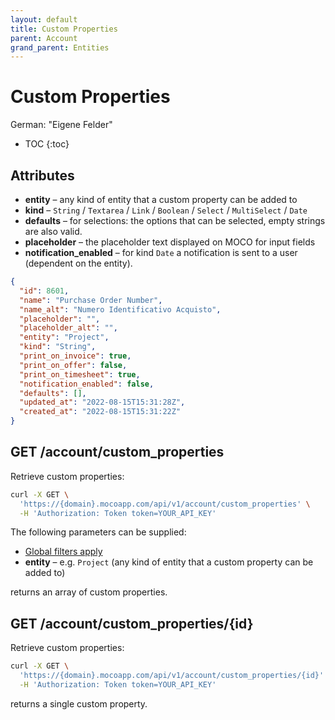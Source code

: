 ```yaml
---
layout: default
title: Custom Properties
parent: Account
grand_parent: Entities
---
```


# Custom Properties

German: "Eigene Felder"

- TOC
{:toc}

## Attributes

- **entity** – any kind of entity that a custom property can be added to
- **kind** – `String` / `Textarea` / `Link` / `Boolean` / `Select` / `MultiSelect` / `Date`
- **defaults** – for selections: the options that can be selected, empty strings are also valid.
- **placeholder** – the placeholder text displayed on MOCO for input fields
- **notification_enabled** – for kind `Date` a notification is sent to a user (dependent on the entity).

```json
{
  "id": 8601,
  "name": "Purchase Order Number",
  "name_alt": "Numero Identificativo Acquisto",
  "placeholder": "",
  "placeholder_alt": "",
  "entity": "Project",
  "kind": "String",
  "print_on_invoice": true,
  "print_on_offer": false,
  "print_on_timesheet": true,
  "notification_enabled": false,
  "defaults": [],
  "updated_at": "2022-08-15T15:31:28Z",
  "created_at": "2022-08-15T15:31:22Z"
}
```

## GET /account/custom_properties

Retrieve custom properties:

```bash
curl -X GET \
  'https://{domain}.mocoapp.com/api/v1/account/custom_properties' \
  -H 'Authorization: Token token=YOUR_API_KEY'
```

The following parameters can be supplied:

- [Global filters apply](../../entities#global-filters)
- **entity** – e.g. `Project` (any kind of entity that a custom property can be added to)

returns an array of custom properties.

## GET /account/custom_properties/{id}

Retrieve custom properties:

```bash
curl -X GET \
  'https://{domain}.mocoapp.com/api/v1/account/custom_properties/{id}' \
  -H 'Authorization: Token token=YOUR_API_KEY'
```

returns a single custom property.
